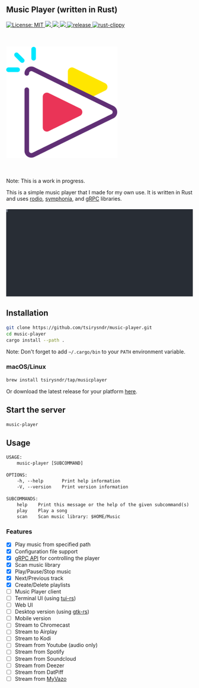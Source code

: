## Music Player (written in Rust)

<p>
  <a href="LICENSE" target="_blank">
    <img alt="License: MIT" src="https://img.shields.io/badge/License-MIT-blue.svg" />
  </a>
  <a href="https://buf.build/tsiry/musicserverapis/docs/main:music.v1alpha1">
    <img src="https://img.shields.io/badge/apidocs-yes-cyan.svg" />
  </a>
  <a href="https://crates.io/crates/music-player" target="_blank">
    <img src="https://img.shields.io/crates/v/music-player.svg" />
  </a>
   <a href="https://crates.io/crates/music-player" target="_blank">
    <img src="https://img.shields.io/crates/dr/music-player" />
  </a>
   <a href="https://github.com/tsirysndr/music-player/actions/workflows/release.yml" target="_blank">
    <img alt="release" src="https://github.com/tsirysndr/music-player/actions/workflows/release.yml/badge.svg" />
  </a>
  <a href="https://github.com/tsirysndr/music-player/actions/workflows/rust-clippy.yml" target="_blank">
    <img alt="rust-clippy" src="https://github.com/tsirysndr/music-player/actions/workflows/rust-clippy.yml/badge.svg?branch=master" />
  </a>
</p>

<p style="margin-top: 50px; margin-bottom: 50px;">
<img src="./cover.svg" height="300" />
</p>

Note: This is a work in progress.

This is a simple music player that I made for my own use. It is written in Rust and uses [rodio](https://github.com/RustAudio/rodio), [symphonia](https://github.com/pdeljanov/Symphonia), and [gRPC](https://grpc.io/) libraries.

<p style="margin-top: 20px; margin-bottom: 20px;">
  <img src="./preview.svg" width="800" />
</p>

## Installation

```bash
git clone https://github.com/tsirysndr/music-player.git
cd music-player
cargo install --path .
```

Note: Don't forget to add `~/.cargo/bin` to your `PATH` environment variable.

### macOS/Linux

```bash
brew install tsirysndr/tap/musicplayer
```

Or download the latest release for your platform [here](https://github.com/tsirysndr/music-player/releases).

## Start the server

```bash
music-player
```

## Usage

```
USAGE:
    music-player [SUBCOMMAND]

OPTIONS:
    -h, --help       Print help information
    -V, --version    Print version information

SUBCOMMANDS:
    help    Print this message or the help of the given subcommand(s)
    play    Play a song
    scan    Scan music library: $HOME/Music
```

### Features

- [x] Play music from specified path
- [x] Configuration file support
- [x] [gRPC API](https://buf.build/tsiry/musicserverapis/docs/main:music.v1alpha1) for controlling the player
- [x] Scan music library
- [x] Play/Pause/Stop music
- [x] Next/Previous track
- [x] Create/Delete playlists
- [ ] Music Player client
- [ ] Terminal UI (using [tui-rs](https://github.com/fdehau/tui-rs))
- [ ] Web UI
- [ ] Desktop version (using [gtk-rs](https://gtk-rs.org/))
- [ ] Mobile version
- [ ] Stream to Chromecast
- [ ] Stream to Airplay
- [ ] Stream to Kodi
- [ ] Stream from Youtube (audio only)
- [ ] Stream from Spotify
- [ ] Stream from Soundcloud
- [ ] Stream from Deezer
- [ ] Stream from DatPiff
- [ ] Stream from [MyVazo](https://myvazo.com/)
